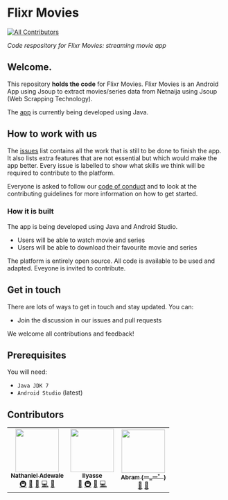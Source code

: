 # Flixr Movies
<!-- ALL-CONTRIBUTORS-BADGE:START - Do not remove or modify this section -->
[![All Contributors](https://img.shields.io/badge/all_contributors-3-orange.svg?style=flat-square)](#contributors-)
<!-- ALL-CONTRIBUTORS-BADGE:END -->

*Code respository for Flixr Movies: streaming movie app*

## Welcome.

This repository **holds the code** for Flixr Movies. Flixr Movies is an Android App using Jsoup to extract movies/series data from Netnaija using Jsoup (Web Scrapping Technology).

The [app](https://user-images.githubusercontent.com/55067204/173201440-c66eed82-7459-4d54-81cc-deeeb64e5183.mp4) is currently being developed using Java. 


## How to work with us

The [issues](https://github.com/nathanielajayi7/flixr_movies/issues) list contains all the work that is still to be done to finish the app. It also lists extra features that are not essential but which would make the app better. Every issue is labelled to show what skills we think will be required to contribute to the platform. 

Everyone is asked to follow our [code of conduct](https://github.com/israelabraham/flixr_movies/blob/master/CODE_OF_CONDUCT.md) and to look at the contributing guidelines for more information on how to get started.


### How it is built

The app is being developed using Java and Android Studio. 
- Users will be able to watch movie and series
- Users will be able to download their favourite movie and series

The platform is entirely open source. All code is available to be used and adapted. Eveyone is invited to contribute. 


## Get in touch

There are lots of ways to get in touch and stay updated. You can:

* Join the discussion in our issues and pull requests 

We welcome all contributions and feedback! 


## Prerequisites

You will need:

- `Java JDK 7`
- `Android Studio` (latest)


## Contributors 

<!-- ALL-CONTRIBUTORS-LIST:START - Do not remove or modify this section -->
<!-- prettier-ignore-start -->
<!-- markdownlint-disable -->
<table>
  <tr>
    <td align="center">
        <a href="https://github.com/nathanielajayi7">
            <img src="https://avatars.githubusercontent.com/u/54505255?v=4s=100" width="100px;" alt=""/>
            <br />
            <sub>
                <b>Nathaniel Adewale</b>
            </sub>
        </a>
        <br />
        <a href="https://github.com/nathanielajayi7/flixr_movies/commits?author=nathanielajayi7" title="Infrastructure">🚇</a>
        <a href="https://github.com/nathanielajayi7/flixr_movies/commits?author=nathanielajayi7" title="Ideas, Planning">🤔</a>
        <a href="https://github.com/nathanielajayi7/flixr_movies/commits?author=nathanielajayi7" title="Design">🎨</a>
        <a href="https://github.com/nathanielajayi7/flixr_movies/commits?author=nathanielajayi7" title="Code">💻</a>
        <a href="https://github.com/nathanielajayi7/flixr_movies/commits?author=nathanielajayi7" title="Testing">📓</a>
    </td>
    <td align="center">
        <a href="https://github.com/ilyassesalama">
            <img src="https://avatars.githubusercontent.com/u/46769766?v=4s=100" width="100px;" alt=""/>
            <br />
            <sub>
                <b>Ilyasse</b>
            </sub>
        </a>
        <br />
        <a href="https://github.com/nathanielajayi7/flixr_movies/commits?author=ilyassesalama" title="Design">🎨</a>
        <a href="https://github.com/nathanielajayi7/flixr_movies/commits?author=ilyassesalama" title="Infrastructure">🚇</a>
        <a href="https://github.com/nathanielajayi7/flixr_movies/commits?author=nathanielajayi7" title="Testing">📓</a>
        <a href="https://github.com/nathanielajayi7/flixr_movies/commits?author=ilyassesalama" title="Code">💻</a>
    </td>
    <td align="center">
        <a href="https://github.com/israelabraham">
            <img src="https://avatars.githubusercontent.com/u/55067204?v=4s=100" width="100px;" alt=""/>
            <br />
            <sub>
                <b>Abram ⁦(ー_ー゛)⁩</b>
            </sub>
        </a>
        <br />
        <a href="https://github.com/nathanielajayi7/flixr_movies/commits?author=israelabraham" title="Documentation">📖</a>
        <a href="https://github.com/nathanielajayi7/flixr_movies/commits?author=israelabraham" title="Code of Conduct">📝</a>
    </td>
  </tr>
</table>

<!-- markdownlint-restore -->
<!-- prettier-ignore-end -->

<!-- ALL-CONTRIBUTORS-LIST:END -->
